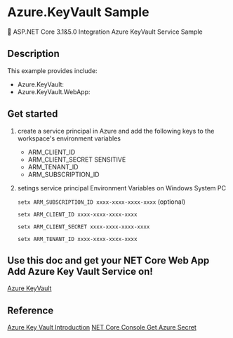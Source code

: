 # Azure.KeyVault Sample

💖 ASP.NET Core 3.1&5.0 Integration Azure KeyVault Service Sample
## Description

This example provides include:

  - Azure.KeyVault:
  - Azure.KeyVault.WebApp:

## Get started

1. create a service principal in Azure and add the following keys to the workspace's environment variables
    - ARM_CLIENT_ID
    - ARM_CLIENT_SECRET SENSITIVE
    - ARM_TENANT_ID
    - ARM_SUBSCRIPTION_ID


2. setings service principal Environment Variables on Windows System PC

    `setx ARM_SUBSCRIPTION_ID xxxx-xxxx-xxxx-xxxx` (optional)

    `setx ARM_CLIENT_ID xxxx-xxxx-xxxx-xxxx`    

    `setx ARM_CLIENT_SECRET xxxx-xxxx-xxxx-xxxx`

    `setx ARM_TENANT_ID xxxx-xxxx-xxxx-xxxx`

## Use this doc and get your NET Core Web App Add Azure Key Vault Service on!

[Azure KeyVault](https://docs.microsoft.com/zh-cn/azure/key-vault/general/overview?WT.mc_id=AZ-MVP-5004191)

## Reference

[Azure Key Vault Introduction](https://www.cnblogs.com/AllenMaster/p/15655800.html)
[NET Core Console Get Azure Secret](https://www.cnblogs.com/AllenMaster/p/13826073.html)
